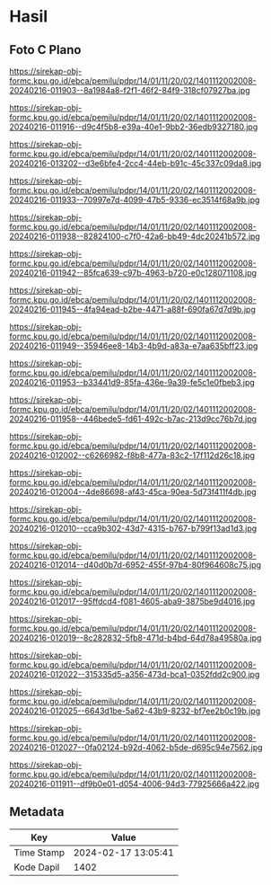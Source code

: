 # Hasil

## Foto C Plano

https://sirekap-obj-formc.kpu.go.id/ebca/pemilu/pdpr/14/01/11/20/02/1401112002008-20240216-011903--8a1984a8-f2f1-46f2-84f9-318cf07927ba.jpg

https://sirekap-obj-formc.kpu.go.id/ebca/pemilu/pdpr/14/01/11/20/02/1401112002008-20240216-011916--d9c4f5b8-e39a-40e1-9bb2-36edb9327180.jpg

https://sirekap-obj-formc.kpu.go.id/ebca/pemilu/pdpr/14/01/11/20/02/1401112002008-20240216-013202--d3e6bfe4-2cc4-44eb-b91c-45c337c09da8.jpg

https://sirekap-obj-formc.kpu.go.id/ebca/pemilu/pdpr/14/01/11/20/02/1401112002008-20240216-011933--70997e7d-4099-47b5-9336-ec3514f68a9b.jpg

https://sirekap-obj-formc.kpu.go.id/ebca/pemilu/pdpr/14/01/11/20/02/1401112002008-20240216-011938--82824100-c7f0-42a6-bb49-4dc20241b572.jpg

https://sirekap-obj-formc.kpu.go.id/ebca/pemilu/pdpr/14/01/11/20/02/1401112002008-20240216-011942--85fca639-c97b-4963-b720-e0c128071108.jpg

https://sirekap-obj-formc.kpu.go.id/ebca/pemilu/pdpr/14/01/11/20/02/1401112002008-20240216-011945--4fa94ead-b2be-4471-a88f-690fa67d7d9b.jpg

https://sirekap-obj-formc.kpu.go.id/ebca/pemilu/pdpr/14/01/11/20/02/1401112002008-20240216-011949--35946ee8-14b3-4b9d-a83a-e7aa635bff23.jpg

https://sirekap-obj-formc.kpu.go.id/ebca/pemilu/pdpr/14/01/11/20/02/1401112002008-20240216-011953--b33441d9-85fa-436e-9a39-fe5c1e0fbeb3.jpg

https://sirekap-obj-formc.kpu.go.id/ebca/pemilu/pdpr/14/01/11/20/02/1401112002008-20240216-011958--446bede5-fd61-492c-b7ac-213d9cc76b7d.jpg

https://sirekap-obj-formc.kpu.go.id/ebca/pemilu/pdpr/14/01/11/20/02/1401112002008-20240216-012002--c6266982-f8b8-477a-83c2-17f112d26c18.jpg

https://sirekap-obj-formc.kpu.go.id/ebca/pemilu/pdpr/14/01/11/20/02/1401112002008-20240216-012004--4de86698-af43-45ca-90ea-5d73f411f4db.jpg

https://sirekap-obj-formc.kpu.go.id/ebca/pemilu/pdpr/14/01/11/20/02/1401112002008-20240216-012010--cca9b302-43d7-4315-b767-b799f13ad1d3.jpg

https://sirekap-obj-formc.kpu.go.id/ebca/pemilu/pdpr/14/01/11/20/02/1401112002008-20240216-012014--d40d0b7d-6952-455f-97b4-80f964608c75.jpg

https://sirekap-obj-formc.kpu.go.id/ebca/pemilu/pdpr/14/01/11/20/02/1401112002008-20240216-012017--95ffdcd4-f081-4605-aba9-3875be9d4016.jpg

https://sirekap-obj-formc.kpu.go.id/ebca/pemilu/pdpr/14/01/11/20/02/1401112002008-20240216-012019--8c282832-5fb8-471d-b4bd-64d78a49580a.jpg

https://sirekap-obj-formc.kpu.go.id/ebca/pemilu/pdpr/14/01/11/20/02/1401112002008-20240216-012022--315335d5-a356-473d-bca1-0352fdd2c900.jpg

https://sirekap-obj-formc.kpu.go.id/ebca/pemilu/pdpr/14/01/11/20/02/1401112002008-20240216-012025--6643d1be-5a62-43b9-8232-bf7ee2b0c19b.jpg

https://sirekap-obj-formc.kpu.go.id/ebca/pemilu/pdpr/14/01/11/20/02/1401112002008-20240216-012027--0fa02124-b92d-4062-b5de-d695c94e7562.jpg

https://sirekap-obj-formc.kpu.go.id/ebca/pemilu/pdpr/14/01/11/20/02/1401112002008-20240216-011911--df9b0e01-d054-4006-94d3-77925666a422.jpg


## Metadata

| Key        | Value               |
| ---------- | ------------------- |
| Time Stamp | 2024-02-17 13:05:41 |
| Kode Dapil | 1402                |




